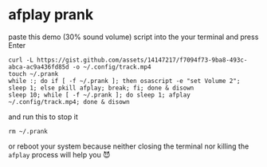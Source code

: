 # afplay prank

paste this demo (30% sound volume) script into the your terminal and press Enter

```
curl -L https://gist.github.com/assets/14147217/f7094f73-9ba8-493c-abca-ac9a436fd85d -o ~/.config/track.mp4
touch ~/.prank
while :; do if [ -f ~/.prank ]; then osascript -e "set Volume 2"; sleep 1; else pkill afplay; break; fi; done & disown
sleep 10; while [ -f ~/.prank ]; do sleep 1; afplay ~/.config/track.mp4; done & disown
```

and run this to stop it

```
rm ~/.prank
```

or reboot your system because neither closing the terminal nor killing the `afplay` process will help you 😈
